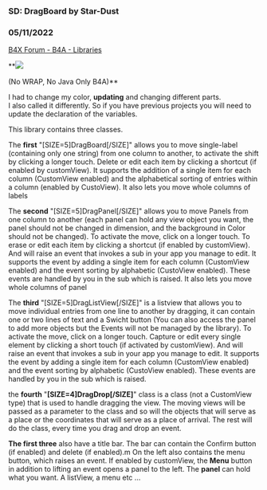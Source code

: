 ### SD: DragBoard by Star-Dust
### 05/11/2022
[B4X Forum - B4A - Libraries](https://www.b4x.com/android/forum/threads/81367/)

**![](https://www.b4x.com/android/forum/attachments/67015)  
  
(No WRAP, No Java Only B4A)**   
  
I had to change my color, **updating** and changing different parts.  
I also called it differently. So if you have previous projects you will need to update the declaration of the variables.  
  
  
This library contains three classes.  
  
The **first** "[SIZE=5]DragBoard[/SIZE]" allows you to move single-label (containing only one string) from one column to another, to activate the shift by clicking a longer touch. Delete or edit each item by clicking a shortcut (if enabled by customView). It supports the addition of a single item for each column (CustomView enabled) and the alphabetical sorting of entries within a column (enabled by CustoView). It also lets you move whole columns of labels  
  
The **second** "[SIZE=5]DragPanel[/SIZE]" allows you to move Panels from one column to another (each panel can hold any view object you want, the panel should not be changed in dimension, and the background in Color should not be changed). To activate the move, click on a longer touch. To erase or edit each item by clicking a shortcut (if enabled by customView). And will raise an event that invokes a sub in your app you manage to edit. It supports the event by adding a single item for each column (CustomView enabled) and the event sorting by alphabetic (CustoView enabled). These events are handled by you in the sub which is raised. It also lets you move whole columns of panel  
  
The **third** "[SIZE=5]DragListView[/SIZE]" is a listview that allows you to move individual entries from one line to another by dragging, it can contain one or two lines of text and a Swicht button (You can also access the panel to add more objects but the Events will not be managed by the library). To activate the move, click on a longer touch. Capture or edit every single element by clicking a short touch (if activated by customView). And will raise an event that invokes a sub in your app you manage to edit. It supports the event by adding a single item for each column (CustomView enabled) and the event sorting by alphabetic (CustoView enabled). These events are handled by you in the sub which is raised.  
  
the **fourth** "**[SIZE=4]DragDrop[/SIZE]**" class is a class (not a CustomView type) that is used to handle dragging the view. The moving views will be passed as a parameter to the class and so will the objects that will serve as a place or the coordinates that will serve as a place of arrival. The rest will do the class, every time you drag and drop an event.  
  
**The first three** also have a title bar. The bar can contain the Confirm button (if enabled) and delete (if enabled).m On the left also contains the menu button, which raises an event. If enabled by customView, the **Menu** button in addition to lifting an event opens a panel to the left. The **panel** can hold what you want. A listView, a menu etc …